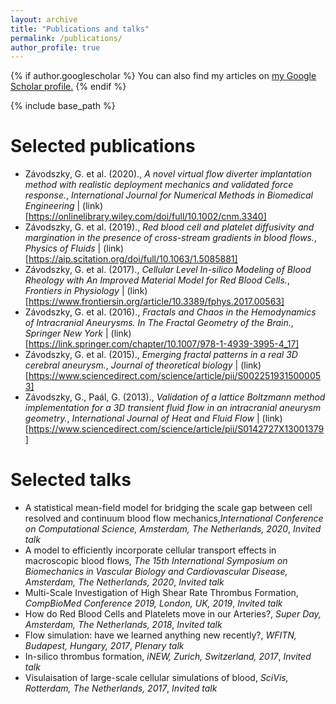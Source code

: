 ```yaml
---
layout: archive
title: "Publications and talks"
permalink: /publications/
author_profile: true
---
```


{% if author.googlescholar %}
  You can also find my articles on <u><a href="{{author.googlescholar}}">my Google Scholar profile</a>.</u>
{% endif %}

{% include base_path %}

Selected publications
======================
* Závodszky, G. et al. (2020)., *A novel virtual flow diverter implantation method with realistic deployment mechanics and validated force response.*, _International Journal for Numerical Methods in Biomedical Engineering_ | (link)[https://onlinelibrary.wiley.com/doi/full/10.1002/cnm.3340]
* Závodszky, G. et al. (2019)., *Red blood cell and platelet diffusivity and margination in the presence of cross-stream gradients in blood flows.*, _Physics of Fluids_ | (link)[https://aip.scitation.org/doi/full/10.1063/1.5085881]
* Závodszky, G. et al. (2017)., *Cellular Level In-silico Modeling of Blood Rheology with An Improved Material Model for Red Blood Cells.*, _Frontiers in Physiology_ | (link)[https://www.frontiersin.org/article/10.3389/fphys.2017.00563]
* Závodszky, G. et al. (2016)., *Fractals and Chaos in the Hemodynamics of Intracranial Aneurysms. In The Fractal Geometry of the Brain.*, _Springer New York_ | (link)[https://link.springer.com/chapter/10.1007/978-1-4939-3995-4_17]
* Závodszky, G. et al. (2015)., *Emerging fractal patterns in a real 3D cerebral aneurysm.*, _Journal of theoretical biology_ | (link)[https://www.sciencedirect.com/science/article/pii/S0022519315000053]
* Závodszky, G., Paál, G. (2013)., *Validation of a lattice Boltzmann method implementation for a 3D transient fluid flow in an intracranial aneurysm geometry.*, _International Journal of Heat and Fluid Flow_ | (link)[https://www.sciencedirect.com/science/article/pii/S0142727X13001379]

Selected talks
==============
* A statistical mean-field model for bridging the scale gap between cell resolved and continuum blood flow mechanics,_International Conference on Computational Science, Amsterdam, The Netherlands, 2020_, *Invited talk*
* A model to efficiently incorporate cellular transport effects in macroscopic blood flows, _The 15th International Symposium on Biomechanics in Vascular Biology and Cardiovascular Disease, Amsterdam, The Netherlands, 2020_, *Invited talk*
* Multi-Scale Investigation of High Shear Rate Thrombus Formation, _CompBioMed Conference 2019, London, UK, 2019_, *Invited talk*
* How do Red Blood Cells and Platelets move in our Arteries?, _Super Day, Amsterdam, The Netherlands, 2018_, *Invited talk*
* Flow simulation: have we learned anything new recently?, _WFITN, Budapest, Hungary, 2017_, *Plenary talk*
* In-silico thrombus formation, _iNEW, Zurich, Switzerland, 2017_, *Invited talk*
* Visulaisation of large-scale cellular simulations of blood, _SciVis, Rotterdam, The Netherlands, 2017_, *Invited talk*